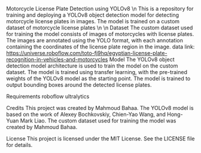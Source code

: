 Motorcycle License Plate Detection using YOLOv8 \n
This is a repository for training and deploying a YOLOv8 object detection model for detecting motorcycle license plates in images. The model is trained on a custom dataset of motorcycle license plates
\n \n
Dataset
The custom dataset used for training the model consists of images of motorcycles with license plates. The images are annotated using the YOLO format, with each annotation containing the coordinates of the license plate region in the image.
data link:
https://universe.roboflow.com/toto-fj9hq/egyptian-license-plate-recognition-in-vehicles-and-motorcycles
Model
The YOLOv8 object detection model architecture is used to train the model on the custom dataset. The model is trained using transfer learning, with the pre-trained weights of the YOLOv8 model as the starting point. The model is trained to output bounding boxes around the detected license plates.

Requirements
roboflow
ultralytics



Credits
This project was created by Mahmoud Bahaa. The YOLOv8 model is based on the work of Alexey Bochkovskiy, Chien-Yao Wang, and Hong-Yuan Mark Liao. The custom dataset used for training the model was created by Mahmoud Bahaa.

License
This project is licensed under the MIT License. See the LICENSE file for details.

